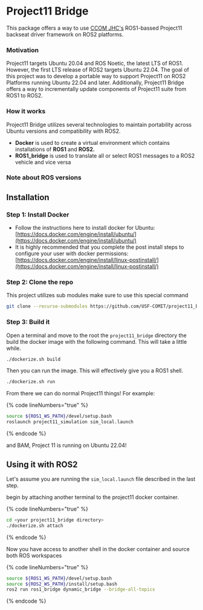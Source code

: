 # Project11 Bridge

This package offers a way to use [CCOM JHC's](https://github.com/CCOMJHC) ROS1-bassed Project11 backseat driver framework on ROS2 platforms. &#x20;

### Motivation

Project11 targets Ubuntu 20.04 and ROS Noetic, the latest LTS of ROS1.   However, the first LTS release of ROS2 targets Ubuntu 22.04.   The goal of this project was to develop a portable way to support Project11 on ROS2 Platforms running Ubuntu 22.04 and later.   Additionally,  Project11 Bridge offers a way to incrementally update components of Project11 suite from ROS1 to ROS2.

### How it works

Project11 Bridge utilizes several technologies to maintain portability across Ubuntu versions and compatibility with ROS2.

* **Docker** is used to create a virtual environment which contains installations of **ROS1** and **ROS2.**
* **ROS1\_bridge** is used to translate all or select ROS1 messages to a ROS2 vehicle and vice versa

### Note about ROS versions



## Installation

### Step 1: Install Docker

* Follow the instructions here to install docker for Ubuntu:  [https://docs.docker.com/engine/install/ubuntu/](https://docs.docker.com/engine/install/ubuntu/)
* It is highly recommended that you complete the post install steps to configure your user with docker permissions:  [https://docs.docker.com/engine/install/linux-postinstall/](https://docs.docker.com/engine/install/linux-postinstall/)

### Step 2: Clone the repo

This project utilizes sub modules make sure to use this special command

```bash
git clone --recurse-submodules https://github.com/USF-COMIT/project11_bridge.git
```

### Step 3: Build it

Open a terminal and move to the root the `project11_bridge` directory the build the docker image with the following command.   This will take a little while.

```bash
./dockerize.sh build
```

Then you can run the image.   This will effectively give you a ROS1 shell.

```bash
./dockerize.sh run
```

From there we can do normal Project11 things!  For example:

{% code lineNumbers="true" %}
```bash
source ${ROS1_WS_PATH}/devel/setup.bash
roslaunch project11_simulation sim_local.launch
```
{% endcode %}

and BAM,   Project 11 is running on Ubuntu 22.04!

## Using it with ROS2

Let's assume you are running the `sim_local.launch` file described in the last step.

begin by attaching another terminal to the project11 docker container. &#x20;

{% code lineNumbers="true" %}
```bash
cd <your project11_bridge directory>
./dockerize.sh attach
```
{% endcode %}

Now you have access to another shell in the docker container and source both ROS workspaces

{% code lineNumbers="true" %}
```bash
source ${ROS1_WS_PATH}/devel/setup.bash
source ${ROS2_WS_PATH}/install/setup.bash
ros2 run ros1_bridge dynamic_bridge --bridge-all-topics
```
{% endcode %}

